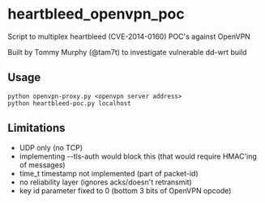 heartbleed_openvpn_poc
======================
Script to multiplex heartbleed (CVE-2014-0160) POC's against OpenVPN

Built by Tommy Murphy (@tam7t) to investigate vulnerable dd-wrt build

Usage
-----
    python openvpn-proxy.py <openvpn server address>
    python heartbleed-poc.py localhost

Limitations
-----------
   * UDP only (no TCP)
   * implementing --tls-auth would block this (that would require HMAC'ing of messages)
   * time_t timestamp not implemented (part of packet-id)
   * no reliability layer (ignores acks/doesn't retransmit) 
   * key id parameter fixed to 0 (bottom 3 bits of OpenVPN opcode)
